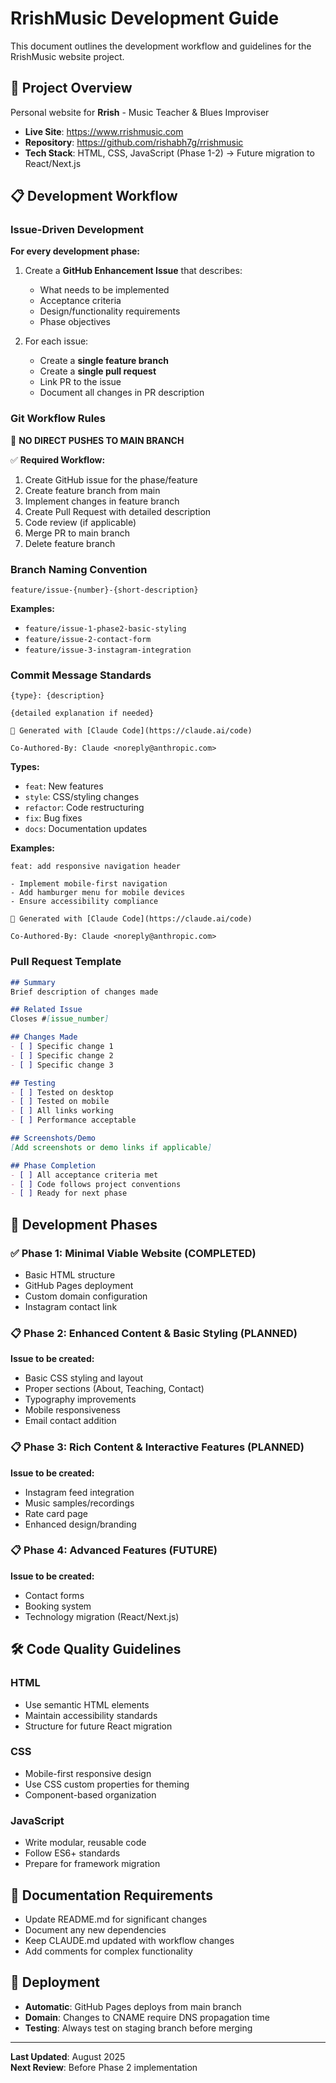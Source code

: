 # RrishMusic Development Guide

This document outlines the development workflow and guidelines for the RrishMusic website project.

## 🚀 Project Overview

Personal website for **Rrish** - Music Teacher & Blues Improviser
- **Live Site**: https://www.rrishmusic.com
- **Repository**: https://github.com/rishabh7g/rrishmusic
- **Tech Stack**: HTML, CSS, JavaScript (Phase 1-2) → Future migration to React/Next.js

## 📋 Development Workflow

### Issue-Driven Development

**For every development phase:**
1. Create a **GitHub Enhancement Issue** that describes:
   - What needs to be implemented
   - Acceptance criteria
   - Design/functionality requirements
   - Phase objectives

2. For each issue:
   - Create a **single feature branch**
   - Create a **single pull request** 
   - Link PR to the issue
   - Document all changes in PR description

### Git Workflow Rules

🚫 **NO DIRECT PUSHES TO MAIN BRANCH**

✅ **Required Workflow:**
1. Create GitHub issue for the phase/feature
2. Create feature branch from main
3. Implement changes in feature branch
4. Create Pull Request with detailed description
5. Code review (if applicable)
6. Merge PR to main branch
7. Delete feature branch

### Branch Naming Convention

```
feature/issue-{number}-{short-description}
```

**Examples:**
- `feature/issue-1-phase2-basic-styling`
- `feature/issue-2-contact-form`
- `feature/issue-3-instagram-integration`

### Commit Message Standards

```
{type}: {description}

{detailed explanation if needed}

🤖 Generated with [Claude Code](https://claude.ai/code)

Co-Authored-By: Claude <noreply@anthropic.com>
```

**Types:**
- `feat`: New features
- `style`: CSS/styling changes
- `refactor`: Code restructuring
- `fix`: Bug fixes
- `docs`: Documentation updates

**Examples:**
```
feat: add responsive navigation header

- Implement mobile-first navigation
- Add hamburger menu for mobile devices
- Ensure accessibility compliance

🤖 Generated with [Claude Code](https://claude.ai/code)

Co-Authored-By: Claude <noreply@anthropic.com>
```

### Pull Request Template

```markdown
## Summary
Brief description of changes made

## Related Issue
Closes #[issue_number]

## Changes Made
- [ ] Specific change 1
- [ ] Specific change 2
- [ ] Specific change 3

## Testing
- [ ] Tested on desktop
- [ ] Tested on mobile
- [ ] All links working
- [ ] Performance acceptable

## Screenshots/Demo
[Add screenshots or demo links if applicable]

## Phase Completion
- [ ] All acceptance criteria met
- [ ] Code follows project conventions
- [ ] Ready for next phase
```

## 🎯 Development Phases

### ✅ Phase 1: Minimal Viable Website (COMPLETED)
- Basic HTML structure
- GitHub Pages deployment
- Custom domain configuration
- Instagram contact link

### 📋 Phase 2: Enhanced Content & Basic Styling (PLANNED)
**Issue to be created:**
- Basic CSS styling and layout
- Proper sections (About, Teaching, Contact)
- Typography improvements
- Mobile responsiveness
- Email contact addition

### 📋 Phase 3: Rich Content & Interactive Features (PLANNED) 
**Issue to be created:**
- Instagram feed integration
- Music samples/recordings
- Rate card page
- Enhanced design/branding

### 📋 Phase 4: Advanced Features (FUTURE)
**Issue to be created:**
- Contact forms
- Booking system
- Technology migration (React/Next.js)

## 🛠️ Code Quality Guidelines

### HTML
- Use semantic HTML elements
- Maintain accessibility standards
- Structure for future React migration

### CSS
- Mobile-first responsive design
- Use CSS custom properties for theming
- Component-based organization

### JavaScript
- Write modular, reusable code
- Follow ES6+ standards
- Prepare for framework migration

## 📝 Documentation Requirements

- Update README.md for significant changes
- Document any new dependencies
- Keep CLAUDE.md updated with workflow changes
- Add comments for complex functionality

## 🔄 Deployment

- **Automatic**: GitHub Pages deploys from main branch
- **Domain**: Changes to CNAME require DNS propagation time
- **Testing**: Always test on staging branch before merging

---

**Last Updated**: August 2025  
**Next Review**: Before Phase 2 implementation